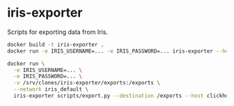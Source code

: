 # iris-exporter
Scripts for exporting data from Iris.

```bash
docker build -t iris-exporter .
docker run -e IRIS_USERNAME=... -e IRIS_PASSWORD=... iris-exporter --help
```

```bash
docker run \
  -e IRIS_USERNAME=... \
  -e IRIS_PASSWORD=... \
  -v /srv/clones/iris-exporter/exports:/exports \
  --network iris_default \
  iris-exporter scripts/export.py --destination /exports --host clickhouse --tag mindef.saturday.json
```
